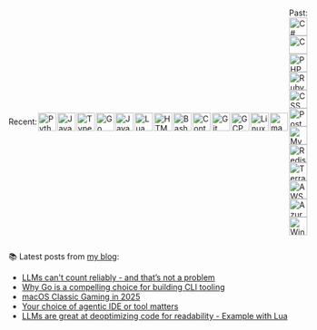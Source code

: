 <p><div style="display: flex; gap: 2px; align-items: center;">
Recent:
<img src="https://images.kartones.net/langs/python.svg" alt="Python" title="Python" width="32" height="32" />
<img src="https://images.kartones.net/langs/js.svg" alt="Javascript" title="Javascript" width="32" height="32" />
<img src="https://images.kartones.net/langs/typescript.svg" alt="Typescript" title="Typescript" width="32" height="32" />
<img src="https://images.kartones.net/langs/go.svg" alt="Go" title="Go" width="32" height="32" />
<img src="https://images.kartones.net/langs/java.svg" alt="Java" title="Java" width="32" height="32" />
<img src="https://images.kartones.net/langs/lua.svg" alt="Lua" title="Lua" width="32" height="32" />
<img src="https://images.kartones.net/langs/html.svg" alt="HTML 5" title="HTML 5" width="32" height="32" />
<img src="https://images.kartones.net/langs/bash.svg" alt="Bash" title="Bash" width="32" height="32" />
<img src="https://images.kartones.net/langs/docker.svg" alt="Containers" title="Containers" width="32" height="32" />
<img src="https://images.kartones.net/langs/git.svg" alt="Git" title="Git" width="32" height="32" />
<img src="https://images.kartones.net/langs/gcp.svg" alt="GCP" title="GCP" width="32" height="32" />
<img src="https://images.kartones.net/langs/linux.svg" alt="Linux" title="Linux" width="32" height="32" />
<img src="https://images.kartones.net/langs/apple.svg" alt="macOS" title="macOS" width="32" height="32" />

Past:
<img src="https://images.kartones.net/langs/past/csharp.svg" alt="C#" title="C#" width="32" height="32" />
<img src="https://images.kartones.net/langs/past/c.svg" alt="C" title="C" width="32" height="32" />
<img src="https://images.kartones.net/langs/past/php.svg" alt="PHP" title="PHP" width="32" height="32" />
<img src="https://images.kartones.net/langs/past/ruby.svg" alt="Ruby" title="Ruby" width="32" height="32" />
<img src="https://images.kartones.net/langs/past/css.svg" alt="CSS" title="CSS" width="32" height="32" />
<img src="https://images.kartones.net/langs/past/postgresql.svg" alt="PostgreSQL" title="PostgreSQL" width="32" height="32" />
<img src="https://images.kartones.net/langs/past/mysql.svg" alt="MySQL" title="MySQL" width="32" height="32" />
<img src="https://images.kartones.net/langs/past/redis.svg" alt="Redis" title="Redis" width="32" height="32" />
<img src="https://images.kartones.net/langs/past/terraform.svg" alt="Terraform" title="Terraform" width="32" height="32" />
<img src="https://images.kartones.net/langs/past/aws.svg" alt="AWS" title="AWS" width="32" height="32" />
<img src="https://images.kartones.net/langs/past/azure.svg" alt="Azure" title="Azure" width="32" height="32" />
<img src="https://images.kartones.net/langs/past/windows.svg" alt="Windows" title="Windows" width="32" height="32" />


</div></p>

📚 Latest posts from <a href="https://blog.kartones.net/">my blog</a>:

<!--START_SECTION:blogposts-->
* [LLMs can&#39;t count reliably - and that’s not a problem](https:&#x2F;&#x2F;blog.kartones.net&#x2F;post&#x2F;llms-cant-count-reliably-and-thats-not-a-problem&#x2F;)
* [Why Go is a compelling choice for building CLI tooling](https:&#x2F;&#x2F;blog.kartones.net&#x2F;post&#x2F;why-go-is-a-complelling-choice-for-building-cli-tooling&#x2F;)
* [macOS Classic Gaming in 2025](https:&#x2F;&#x2F;blog.kartones.net&#x2F;post&#x2F;macos-classic-gaming-in-2025&#x2F;)
* [Your choice of agentic IDE or tool matters](https:&#x2F;&#x2F;blog.kartones.net&#x2F;post&#x2F;your-choice-of-agentic-ide-or-tool-matters&#x2F;)
* [LLMs are great at deoptimizing code for readability - Example with Lua](https:&#x2F;&#x2F;blog.kartones.net&#x2F;post&#x2F;llms-are-great-deoptimizing-code&#x2F;)
<!--END_SECTION:blogposts-->
